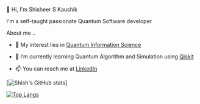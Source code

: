 👋 Hi, I'm Shisheer S Kaushik

I'm a self-taught passionate Quantum Software developer

About me ..

- 👀 My interest lies in [Quantum Information Science](https://uwaterloo.ca/institute-for-quantum-computing/quantum-101/quantum-information-science-and-technology)

- 🌱 I’m currently learning Quantum Algorithm and Simulation using [Qiskit](https://qiskit.org/learn/)

- 📫 You can reach me at [LinkedIn](https://www.linkedin.com/in/shisheerkaushik24/)

[![Shish's GitHub stats](https://github-readme-stats.vercel.app/api?username=ShisheerKaushik24&count_private=true&show_icons=true&theme=radical)]

[![Top Langs](https://github-readme-stats.vercel.app/api/top-langs/?username=ShisheerKaushik24&layout=compact)](https://github.com/anuraghazra/github-readme-stats)
<!---
ShisheerKaushik24/ShisheerKaushik24 is a ✨ special ✨ repository because its `README.md` (this file) appears on your GitHub profile.
You can click the Preview link to take a look at your changes.
--->
